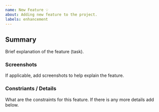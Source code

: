```yaml
---
name: New Feature 💡
about: Adding new feature to the project.
labels: enhancement
---
```


## Summary

Brief explanation of the feature (task).

### Screenshots

If applicable, add screenshots to help explain the feature.

### Constriants / Details

What are the constraints for this feature. If there is any more details add below.
